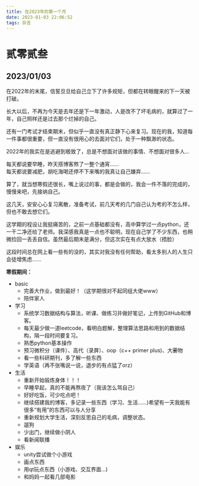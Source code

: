 ```yaml
---
title: 在2023年的第一个月
date: 2023-01-03 22:06:52
tags: 杂言
---
```

# 贰零贰叁
## 2023/01/03
在2022年的末尾，信誓旦旦给自己立下了许多规矩，但都在转眼醒来的下一天被打破。 

长大以后，不再为今天是去年还是下一年激动，人是改不了坏毛病的，就算过了一年，自己照样还是过去那个烂掉的自己。

还有一门考试才结束期末，但似乎一直没有真正静下心来复习。现在的我，知道每一件事都很重要，但一直没有很用心的去面对它们，处于一种飘渺的状态。
<!-- more -->
2022年的我实在是逃避到极致了，总是不想面对该做的事情、不想面对很多人...

每天都说要早睡，昨天搭博客熬了一整个通宵......  
每天都说要减肥，胡吃海喝还停不下来嘴的我真让自己嫌弃......  

算了，就当想寒假还很长，嘴上说过的事，都是会做的，我会一件不落的完成的，慢慢来吧，先接纳自己。  

这几天，安安心心复习离散，准备考试，前几天考的几门自己认为考的不怎么样，但也不敢去想它们。

这学期的程设让我挺痛苦的，之前一点基础都没有，高中算学过一点python，还一干二净还给了老师。我深感我真是一点也不聪明，现在自己学了不少东西，也稍微捡回一丢丢自信。虽然最后期末是满分，但这次实在有点大放水（捂脸）

这段时间总在网上看一些有的没的，其实对我没有任何帮助，看太多别人的人生只会徒增焦虑......


**寒假期间：**  

* basic  
   - 完善大作业，做到最好！（这学期很对不起同组大佬www）  
   - 陪伴家人
* 学习   
   - 系统学习数据结构与算法，听课、做练习并做好笔记，上传到GitHub和博客。
   - 每天最少做一道leetcode，看明白题解，整理算法思路和用到的数据结构，隔一段时间要复习。
   - 熟悉python基本操作
   - 预习微积分（课件）、高代（录屏）、oop（c++ primer plus)、大~~雾~~物
   - 看一些科研期刊，多了解一些东西
   - 学英语（再不张嘴说一说，退步的有点猛了orz）
* 生活
   - 重新开始锻炼身体！！！
   - 早睡早起，真的不能再熬夜了（我该怎么骂自己）
   - 好好吃饭，可少吃点吧！
   - 继续搭建我的博客，多记录一些东西（学习、生活......)希望有一天我能有很多“有用”的东西可以与人分享
   - 重新规划大学生活，深刻反思自己的毛病，调整状态。
   - 遛狗
   - 少出门，继续做小阴人
   - 看新闻联播
* 娱乐
   - unity尝试做个小游戏
   - 画点东西
   - 用qt玩点东西（小游戏、交互界面...)
   - 和妈妈一起看几部电影